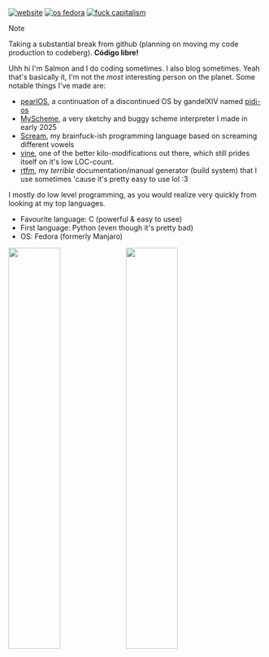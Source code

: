 <a href="https://callmesalmon.github.io/"><img src="https://img.shields.io/badge/website-callmesalmon.github.io-black?labelColor=000102&color=17e845&style=flat-square" alt="website"></a>
<a href="https://fedoraproject.org/"><img src="https://img.shields.io/badge/os-fedora-black?labelColor=000102&color=17e845&style=flat-square" alt="os fedora"></a>
<a href="#"><img src="https://img.shields.io/badge/fuck-capitalism-black?labelColor=000102&color=17e845&style=flat-square" alt="fuck capitalism"></a>

> [!NOTE]
> Taking a substantial break from github (planning on moving my code production to codeberg).
> **Código libre!**

Uhh hi I'm Salmon and I do coding sometimes. I also blog sometimes. Yeah that's basically it, I'm not the *most* interesting person on the planet.
Some notable things I've made are:

- [pearlOS](https://github.com/callmesalmon/pearlOS), a continuation of a discontinued OS
by gandelXIV named [pidi-os](https://github.com/gandelXIV/pidi-os)
- [MyScheme](https://github.com/callmesalmon/myscheme), a very sketchy and buggy scheme interpreter
I made in early 2025
- [Scream](https://github.com/callmesalmon/scream), my brainfuck-ish programming language based on screaming different vowels 
- [vine](https://github.com/callmesalmon/vine), one of the better kilo-modifications out there, which still prides itself on it's low
LOC-count.
- [rtfm](https://github.com/callmesalmon/rtfm), my *terrible* documentation/manual generator (build system) that I use sometimes 'cause
it's pretty easy to use lol :3

I mostly do low level programming, as you would realize very quickly from looking at my top languages.

* Favourite language: C (powerful & easy to usee)
* First language: Python (even though it's pretty bad)
* OS: Fedora (formerly Manjaro)

<a href="#"><img width="45%" src="https://github-readme-stats.vercel.app/api/top-langs/?username=callmesalmon&theme=nord&border_radius=0&layout=compact&bg_color=000102&title_color=17e845&icon_color=17e845&text_color=ffffff&border_color=000102"/></a>
<a href="#"><img width="45%" src="https://github-readme-stats.vercel.app/api/?username=callmesalmon&theme=nord&border_radius=0&show_icons=true&layout=compact&bg_color=000102&title_color=17e845&icon_color=17e845&text_color=ffffff&border_color=000102"/></a>
